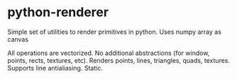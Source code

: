 # python-renderer
Simple set of utilities to render primitives in python. Uses numpy array as canvas

All operations are vectorized. No additional abstractions (for window, points, rects, textures, etc). 
Renders points, lines, triangles, quads, textures.
Supports line antialiasing.
Static.

